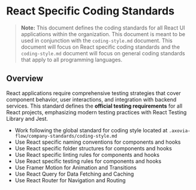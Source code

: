 # React Specific Coding Standards

> **Note:** This document defines the coding standards for all React UI applications within the organization.  This document is meant to be used in conjunction with the `coding-style.md` document.  This document will focus on React specific coding standards and the `coding-style.md` document will focus on general coding standards that apply to all programming languages.

## Overview

React applications require comprehensive testing strategies that cover component behavior, user interactions, and integration with backend services. This standard defines the **official testing requirements** for all React projects, emphasizing modern testing practices with React Testing Library and Jest.

- Work following the global standard for coding style located at `.axovia-flow/company-standards/coding-style.md`
- Use React specific naming conventions for components and hooks
- Use React specific folder structures for components and hooks
- Use React specific linting rules for components and hooks
- Use React specific testing rules for components and hooks
- Use Framer Motion for Animation and Transitions
- Use React Query for Data Fetching and Caching
- Use React Router for Navigation and Routing
